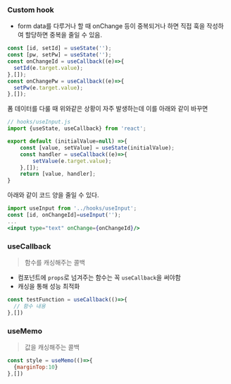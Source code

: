 ### Custom hook
- form data를 다루거나 할 때 onChange 등이 중복되거나 하면 직접 훅을 작성하여 할당하면 중복을 줄일 수 있음.
```jsx
const [id, setId] = useState('');
const [pw, setPw] = useState('');
const onChangeId = useCallback((e)=>{
  setId(e.target.value);
},[]);
const onChangePw = useCallback((e)=>{
  setPw(e.target.value);
},[]);
```
폼 데이터를 다룰 때 위와같은 상황이 자주 발생하는데 이를 아래와 같이 바꾸면
```jsx
// hooks/useInput.js
import {useState, useCallback} from 'react';

export default (initialValue=null) =>{
    const [value, setValue] = useState(initialValue);
    const handler = useCallback((e)=>{
        setValue(e.target.value);
    },[]);
    return [value, handler];
}
```
아래와 같이 코드 양을 줄일 수 있다.
```jsx
import useInput from '../hooks/useInput';
const [id, onChangeId]=useInput('');
...
<input type="text" onChange={onChangeId}/>
```
### useCallback
> 함수를 캐싱해주는 콜백
- 컴포넌트에 `props`로 넘겨주는 함수는 꼭 `useCallback`을 써야함
- 캐싱을 통해 성능 최적화
```jsx
const testFunction = useCallback(()=>{
  // 함수 내용
},[])
```

### useMemo
> 값을 캐싱해주는 콜백
```jsx
const style = useMemo(()=>{
  {marginTop:10}
},[])
```
